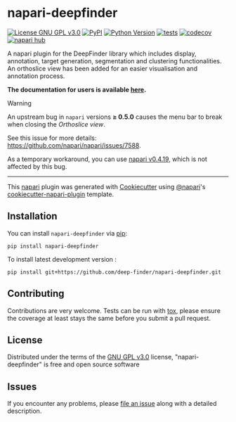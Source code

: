 # napari-deepfinder

[![License GNU GPL v3.0](https://img.shields.io/pypi/l/napari-deepfinder.svg?color=green)](https://github.com/deep-finder/napari-deepfinder/raw/main/LICENSE)
[![PyPI](https://img.shields.io/pypi/v/napari-deepfinder.svg?color=green)](https://pypi.org/project/napari-deepfinder)
[![Python Version](https://img.shields.io/pypi/pyversions/napari-deepfinder.svg?color=green)](https://python.org)
[![tests](https://github.com/deep-finder/napari-deepfinder/workflows/tests/badge.svg)](https://github.com/deep-finder/napari-deepfinder/actions)
[![codecov](https://codecov.io/gh/deep-finder/napari-deepfinder/branch/main/graph/badge.svg)](https://codecov.io/gh/deep-finder/napari-deepfinder)
[![napari hub](https://img.shields.io/endpoint?url=https://api.napari-hub.org/shields/napari-deepfinder)](https://napari-hub.org/plugins/napari-deepfinder)

A napari plugin for the DeepFinder library which includes display, annotation, target generation, segmentation and clustering functionalities.
An orthoslice view has been added for an easier visualisation and annotation process.

**The documentation for users is available [here](https://deep-finder.github.io/napari-deepfinder/).**

> [!WARNING]
>
> An upstream bug in `napari` versions **≥ 0.5.0** causes the menu bar to break when closing the *Orthoslice view*.
> 
> See this issue for more details: https://github.com/napari/napari/issues/7588.
> 
> As a temporary workaround, you can use [napari v0.4.19](https://github.com/napari/napari/releases/tag/v0.4.19), which is not affected by this bug.


----------------------------------

This [napari] plugin was generated with [Cookiecutter] using [@napari]'s [cookiecutter-napari-plugin] template.

<!--
Don't miss the full getting started guide to set up your new package:
https://github.com/napari/cookiecutter-napari-plugin#getting-started

and review the napari docs for plugin developers:
https://napari.org/plugins/index.html
-->

## Installation

You can install `napari-deepfinder` via [pip]:

    pip install napari-deepfinder



To install latest development version :

    pip install git+https://github.com/deep-finder/napari-deepfinder.git


## Contributing

Contributions are very welcome. Tests can be run with [tox], please ensure
the coverage at least stays the same before you submit a pull request.

## License

Distributed under the terms of the [GNU GPL v3.0] license,
"napari-deepfinder" is free and open source software

## Issues

If you encounter any problems, please [file an issue] along with a detailed description.

[napari]: https://github.com/napari/napari
[Cookiecutter]: https://github.com/audreyr/cookiecutter
[@napari]: https://github.com/napari
[MIT]: http://opensource.org/licenses/MIT
[BSD-3]: http://opensource.org/licenses/BSD-3-Clause
[GNU GPL v3.0]: http://www.gnu.org/licenses/gpl-3.0.txt
[GNU LGPL v3.0]: http://www.gnu.org/licenses/lgpl-3.0.txt
[Apache Software License 2.0]: http://www.apache.org/licenses/LICENSE-2.0
[Mozilla Public License 2.0]: https://www.mozilla.org/media/MPL/2.0/index.txt
[cookiecutter-napari-plugin]: https://github.com/napari/cookiecutter-napari-plugin

[file an issue]: https://github.com/deep-finder/napari-deepfinder/issues

[napari]: https://github.com/napari/napari
[tox]: https://tox.readthedocs.io/en/latest/
[pip]: https://pypi.org/project/pip/
[PyPI]: https://pypi.org/
